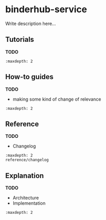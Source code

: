 # binderhub-service

Write description here...

## Tutorials

**TODO**

```{toctree}
:maxdepth: 2
```

## How-to guides

**TODO**

- making some kind of change of relevance

```{toctree}
:maxdepth: 2
```

## Reference

**TODO**

- Changelog

```{toctree}
:maxdepth: 2
reference/changelog
```

## Explanation

**TODO**

- Architecture
- Implementation

```{toctree}
:maxdepth: 2
```
